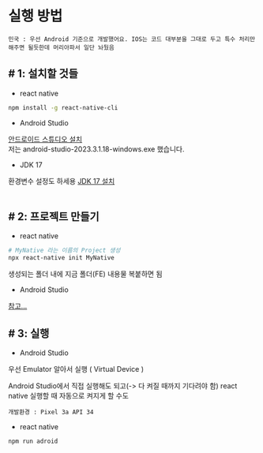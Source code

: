 # 실행 방법

`민국 : 우선 Android 기준으로 개발했어요. IOS는 코드 대부분을 그대로 두고 특수 처리만 해주면 될듯한데 머리아파서 일단 놔뒀음`

## # 1: 설치할 것들

- react native

```bash
npm install -g react-native-cli
```

- Android Studio

[안드로이드 스튜디오 설치](https://developer.android.com/studio?hl=ko#get-android-studio) <br>
저는 android-studio-2023.3.1.18-windows.exe 했습니다.

- JDK 17

환경변수 설정도 하세용 [JDK 17 설치](https://jdk.java.net/java-se-ri/17
) <br><br>
## # 2: 프로젝트 만들기

- react native
```bash
# MyNative 라는 이름의 Project 생성
npx react-native init MyNative
```
생성되는 폴더 내에 지금 폴더(FE) 내용물 복붙하면 됨
<br>
- Android Studio

[참고...](https://yun5o.tistory.com/entry/React-Native-%EB%A6%AC%EC%95%A1%ED%8A%B8-%EB%84%A4%EC%9D%B4%ED%8B%B0%EB%B8%8C-%EA%B0%9C%EB%B0%9C%ED%99%98%EA%B2%BD-%EC%84%A4%EC%A0%955-%EC%95%88%EB%93%9C%EB%A1%9C%EC%9D%B4%EB%93%9C-%EC%8A%A4%ED%8A%9C%EB%94%94%EC%98%A4-%EC%84%A4%EC%B9%98)



## # 3: 실행
- Android Studio

우선 Emulator 알아서 실행 ( Virtual Device )

Android Studio에서 직접 실행해도 되고(-> 다 켜질 때까지 기다려야 함) react native 실행할 때 자동으로 켜지게 할 수도
```
개발환경 : Pixel 3a API 34
```

- react native
```bash
npm run adroid
```

